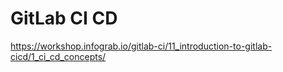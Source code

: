 # GitLab CI CD

https://workshop.infograb.io/gitlab-ci/11_introduction-to-gitlab-cicd/1_ci_cd_concepts/
